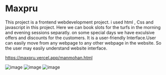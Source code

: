 # Maxpru
This project is a frontend webdevelopment project. i used html , Css and javascript in this project.
Here we can book slots for the turfs in the morning and evening sessions separatly.
on some special days we have exculsive offers and discounts for the customers.
It is a user-friendly Interface.User can easily move from any webpage to any other webpage in the website.
So the user may easily understand website interface.

https://maxpru.vercel.app/manmohan.html

![image](https://github.com/user-attachments/assets/2a872962-f1b9-4cb8-8864-592fcd5bfedd)
![image](https://github.com/user-attachments/assets/2aac194b-c19f-48f1-9407-1f99ab9efcf8)
![image](https://github.com/user-attachments/assets/558e0731-769c-4fcf-b2e2-812701e4a97d)

